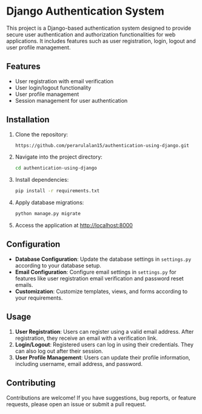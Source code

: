 # Django Authentication System

This project is a Django-based authentication system designed to provide secure user authentication and authorization functionalities for web applications. It includes features such as user registration, login, logout and user profile management.

## Features

- User registration with email verification
- User login/logout functionality
- User profile management
- Session management for user authentication

## Installation

1. Clone the repository:
   ```bash
   https://github.com/perarulalan15/authentication-using-django.git
2. Navigate into the project directory:
   ```bash
   cd authentication-using-django

3. Install dependencies:
   ```bash
   pip install -r requirements.txt

5. Apply database migrations:
   ```bash
   python manage.py migrate

6. Access the application at [http://localhost:8000](http://localhost:8000)

## Configuration

- **Database Configuration**: Update the database settings in `settings.py` according to your database setup.
- **Email Configuration**: Configure email settings in `settings.py` for features like user registration email verification and password reset emails.
- **Customization**: Customize templates, views, and forms according to your requirements.

## Usage

1. **User Registration**: Users can register using a valid email address. After registration, they receive an email with a verification link.
2. **Login/Logout**: Registered users can log in using their credentials. They can also log out after their session.
3. **User Profile Management**: Users can update their profile information, including username, email address, and password.

## Contributing

Contributions are welcome! If you have suggestions, bug reports, or feature requests, please open an issue or submit a pull request.
